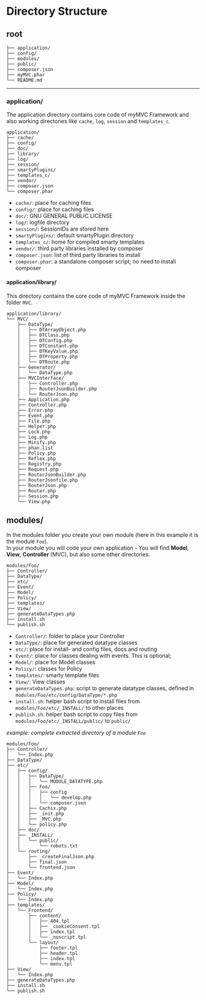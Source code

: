 <!--[Getting Started]-->
# Directory Structure

## root

~~~
├── application/
├── config/
├── modules/
├── public/
├── composer.json
├── myMVC.phar
└── README.md
~~~


---

<a name="application"></a>
### application/ 

The application directory contains core code of myMVC Framework and also working directories like `cache`, `log`, `session` and `templates_c`.

~~~
application/
├── cache/
├── config/
├── doc/
├── library/
├── log/
├── session/
├── smartyPlugins/
├── templates_c/
├── vendor/
├── composer.json
└── composer.phar
~~~

- `cache/`: place for caching files
- `config/`: place for caching files
- `doc/`: GNU GENERAL PUBLIC LICENSE
- `log/`: logfile directory
- `session/`: SessionIDs are stored here
- `smartyPlugins/`: default smartyPlugin directory
- `templates_c/`: home for compiled smarty templates
- `vendor/`: third party libraries installed by composer
- `composer.json`: list of third party libraries to install
- `composer.phar`: a standalone composer script; no need to install composer

<a name="application-library"></a>
#### application/library/

This directory contains the core code of myMVC Framework inside the folder `MVC`.

~~~
application/library/
└── MVC/
    ├── DataType/
    │   ├── DTArrayObject.php
    │   ├── DTClass.php
    │   ├── DTConfig.php
    │   ├── DTConstant.php
    │   ├── DTKeyValue.php
    │   ├── DTProperty.php
    │   └── DTRoute.php
    ├── Generator/
    │   └── DataType.php
    ├── MVCInterface/
    │   ├── Controller.php
    │   ├── RouterJsonBuilder.php
    │   └── RouterJson.php
    ├── Application.php
    ├── Controller.php
    ├── Error.php
    ├── Event.php
    ├── File.php
    ├── Helper.php
    ├── Lock.php
    ├── Log.php
    ├── Minify.php
    ├── phan.list
    ├── Policy.php
    ├── Reflex.php
    ├── Registry.php
    ├── Request.php
    ├── RouterJsonBuilder.php
    ├── RouterJsonfile.php
    ├── RouterJson.php
    ├── Router.php
    ├── Session.php
    └── View.php
~~~

## modules/

In the modules folder you create your own module (here in this example it is the module `Foo`).  
In your module you will code your own application - You will find **Model**, **View**, **Controller** (MVC), but also some other directories.

~~~
modules/Foo/
├── Controller/
├── DataType/
├── etc/
├── Event/
├── Model/
├── Policy/
├── templates/
├── View/
├── generateDataTypes.php
├── install.sh
└── publish.sh
~~~
- `Controller/`: folder to place your Controller
- `DataType/`: place for generated datatype classes
- `etc/`: place for install- and config files, docs and routing
- `Event/`: place for classes dealing with events. This is optional;
- `Model/`: place for Model classes
- `Policy/`: classes for Policy
- `templates/`: smarty template files
- `View/`: View classes
- `generateDataTypes.php`: script to generate datatype classes, defined in `modules/Foo/etc/config/DataType/*.php`
- `install.sh`: helper bash script to install files from `modules/Foo/etc/_INSTALL/` to other places
- `publish.sh`: helper bash script to copy files from `modules/Foo/etc/_INSTALL/public/` to `public/`

_example: complete extracted directory of a module `Foo`_  
~~~
modules/Foo/
├── Controller/
│   └── Index.php
├── DataType/
├── etc/
│   ├── config/
│   │   ├── DataType/
│   │   │   └── MODULE_DATATYPE.php
│   │   ├── Foo/
│   │   │   ├── config
│   │   │   │   └── develop.php
│   │   │   └── composer.json
│   │   ├── Cachix.php
│   │   ├── _init.php
│   │   ├── _MVC.php
│   │   └── policy.php
│   ├── doc/
│   ├── _INSTALL/
│   │   └── public/
│   │       └── robots.txt
│   └── routing/
│       ├── _createFinalJson.php
│       ├── final.json
│       └── frontend.json
├── Event/
│   └── Index.php
├── Model/
│   └── Index.php
├── Policy/
│   └── Index.php
├── templates/
│   └── Frontend/
│       ├── content/
│       │   ├── 404.tpl
│       │   ├── _cookieConsent.tpl
│       │   ├── index.tpl
│       │   └── _noscript.tpl
│       └── layout/
│           ├── footer.tpl
│           ├── header.tpl
│           ├── index.tpl
│           └── menu.tpl
├── View/
│   └── Index.php
├── generateDataTypes.php
├── install.sh
└── publish.sh
~~~
